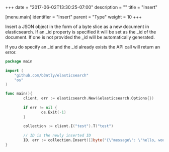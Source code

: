 +++
date = "2017-06-02T13:30:25-07:00"
description = ""
title = "Insert"

[menu.main]
identifier = "Insert"
parent = "Type"
weight = 10
+++

Insert a JSON object in the form of a byte slice as a new
document in elasticsearch. If an _id property is specified it will be set as the
_id of the document. If one is not provided the _id will be automatically
generated.

If you do specify an _id and the _id already exists the API call will return
an error.

```go
package main 
 
import (
    "github.com/b3ntly/elasticsearch"
    "os"
)

func main(){
        client, err := elasticsearch.New(&elasticsearch.Options{})
        
        if err != nil {
                os.Exit(-1)
        }
        
        collection := client.I("test").T("test")
        
        // ID is the newly inserted ID
        ID, err := collection.Insert([]byte("{\"message\": \"hello, world\"}"))
}
```